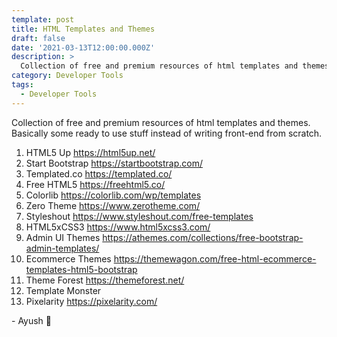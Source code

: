 ```yaml
---
template: post
title: HTML Templates and Themes
draft: false
date: '2021-03-13T12:00:00.000Z'
description: >
  Collection of free and premium resources of html templates and themes. Basically some ready to use stuff instead of writing front-end from scratch.
category: Developer Tools
tags:
  - Developer Tools
---
```


Collection of free and premium resources of html templates and themes. Basically some ready to use stuff instead of writing front-end from scratch.

1. HTML5 Up https://html5up.net/
2. Start Bootstrap https://startbootstrap.com/
3. Templated.co https://templated.co/
4. Free HTML5 https://freehtml5.co/
5. Colorlib https://colorlib.com/wp/templates
6. Zero Theme https://www.zerotheme.com/
7. Styleshout https://www.styleshout.com/free-templates
8. HTML5xCSS3 https://www.html5xcss3.com/
9. Admin UI Themes https://athemes.com/collections/free-bootstrap-admin-templates/
10. Ecommerce Themes https://themewagon.com/free-html-ecommerce-templates-html5-bootstrap
11. Theme Forest https://themeforest.net/
12. Template Monster
13. Pixelarity https://pixelarity.com/

\- Ayush 🙂
